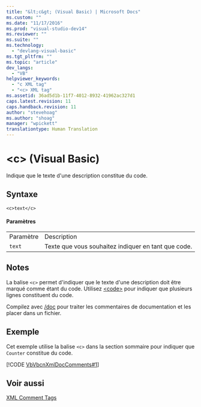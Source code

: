 ```yaml
---
title: "&lt;c&gt; (Visual Basic) | Microsoft Docs"
ms.custom: ""
ms.date: "11/17/2016"
ms.prod: "visual-studio-dev14"
ms.reviewer: ""
ms.suite: ""
ms.technology: 
  - "devlang-visual-basic"
ms.tgt_pltfrm: ""
ms.topic: "article"
dev_langs: 
  - "VB"
helpviewer_keywords: 
  - "c XML tag"
  - "<c> XML tag"
ms.assetid: 36ad5d1b-11f7-4012-8932-41962ac327d1
caps.latest.revision: 11
caps.handback.revision: 11
author: "stevehoag"
ms.author: "shoag"
manager: "wpickett"
translationtype: Human Translation
---
```

# &lt;c&gt; (Visual Basic)
Indique que le texte d'une description constitue du code.  
  
## Syntaxe  
  
```  
<c>text</c>  
```  
  
#### Paramètres  
  
|||  
|-|-|  
|Paramètre|Description|  
|`text`|Texte que vous souhaitez indiquer en tant que code.|  
  
## Notes  
 La balise `<c>` permet d'indiquer que le texte d'une description doit être marqué comme étant du code.  Utilisez [\<code\>](../../../visual-basic/language-reference/xmldoc/code.md) pour indiquer que plusieurs lignes constituent du code.  
  
 Compilez avec [\/doc](../../../visual-basic/reference/command-line-compiler/doc.md) pour traiter les commentaires de documentation et les placer dans un fichier.  
  
## Exemple  
 Cet exemple utilise la balise `<c>` dans la section sommaire pour indiquer que `Counter` constitue du code.  
  
 [!CODE [VbVbcnXmlDocComments#1](../CodeSnippet/VS_Snippets_VBCSharp/VbVbcnXmlDocComments#1)]  
  
## Voir aussi  
 [XML Comment Tags](../../../visual-basic/language-reference/xmldoc/recommended-xml-tags-for-documentation-comments.md)